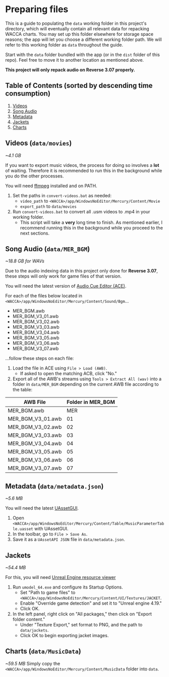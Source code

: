 # Preparing files
This is a guide to populating the `data` working folder in this project's directory, which will eventually contain all relevant data for repacking WACCA charts. You may set up this folder elsewhere for storage space reasons; the app will let you choose a different working folder path. We will refer to this working folder as `data` throughout the guide.

Start with the `data` folder bundled with the app (or in the `dist` folder of this repo). Feel free to move it to another location as mentioned above.

**This project will only repack audio on Reverse 3.07 properly.**

## Table of Contents (sorted by descending time consumption)
1. [Videos](#videos-datamovies)
2. [Song Audio](#song-audio-datamer_bgm)
3. [Metadata](#metadata-datametadatajson)
4. [Jackets](#jackets)
5. [Charts](#charts-datamusicdata)

## Videos (`data/movies`)
*~4.1 GB*

If you want to export music videos, the process for doing so involves a **lot** of waiting. Therefore it is recommended to run this in the background while you do the other processes.

You will need [ffmpeg](https://www.ffmpeg.org/download.html) installed and on PATH.

1. Set the paths in `convert-videos.bat` as needed:
    - `video_path` to `<WACCA>/app/WindowsNoEditor/Mercury/Content/Movie`
    - `export_path` to `data/movies`
2. Run `convert-videos.bat` to convert all .usm videos to .mp4 in your working folder.
    - This script will take a **very** long time to finish. As mentioned earlier, I recommend running this in the background while you proceed to the next sections.

## Song Audio (`data/MER_BGM`)
*~18.8 GB for WAVs*

Due to the audio indexing data in this project only done for **Reverse 3.07**, these steps will only work for game files of that version.

You will need the latest version of [Audio Cue Editor (ACE)](https://github.com/LazyBone152/ACE).

For each of the files below located in `<WACCA>/app/WindowsNoEditor/Mercury/Content/Sound/Bgm`...

- MER_BGM.awb
- MER_BGM_V3_01.awb
- MER_BGM_V3_02.awb
- MER_BGM_V3_03.awb
- MER_BGM_V3_04.awb
- MER_BGM_V3_05.awb
- MER_BGM_V3_06.awb
- MER_BGM_V3_07.awb

...follow these steps on each file:

1. Load the file in ACE using `File > Load (AWB)`.
    - If asked to open the matching ACB, click "No."
2. Export all of the AWB's streams using `Tools > Extract All (wav)` into a folder in `data/MER_BGM` depending on the current AWB file according to the table:

| AWB File          | Folder in MER_BGM |
|-------------------|-------------------|
| MER_BGM.awb       | MER               |
| MER_BGM_V3_01.awb | 01                |
| MER_BGM_V3_02.awb | 02                |
| MER_BGM_V3_03.awb | 03                |
| MER_BGM_V3_04.awb | 04                |
| MER_BGM_V3_05.awb | 05                |
| MER_BGM_V3_06.awb | 06                |
| MER_BGM_V3_07.awb | 07                |

## Metadata (`data/metadata.json`)
*~5.6 MB*

You will need the latest [UAssetGUI](https://github.com/atenfyr/UAssetGUI).

1. Open `<WACCA>/app/WindowsNoEditor/Mercury/Content/Table/MusicParameterTable.uasset` with UAssetGUI.
2. In the toolbar, go to `File > Save As`.
3. Save it as a `UAssetAPI JSON` file in `data/metadata.json`.

## Jackets
*~54.4 MB*

For this, you will need [Unreal Engine resource viewer](https://www.gildor.org/en/projects/umodel)

1. Run `umodel_64.exe` and configure its Startup Options.
    - Set "Path to game files" to `<WACCA>/app/WindowsNoEditor/Mercury/Content/UI/Textures/JACKET`.
    - Enable "Override game detection" and set it to "Unreal engine 4.19."
    - Click OK.
2. In the left panel, right click on "All packages," then click on "Export folder content."
    - Under "Texture Export," set format to PNG, and the path to `data/jackets`.
    - Click OK to begin exporting jacket images.

## Charts (`data/MusicData`)
*~59.5 MB*
Simply copy the `<WACCA>/app/WindowsNoEditor/Mercury/Content/MusicData` folder into `data`.